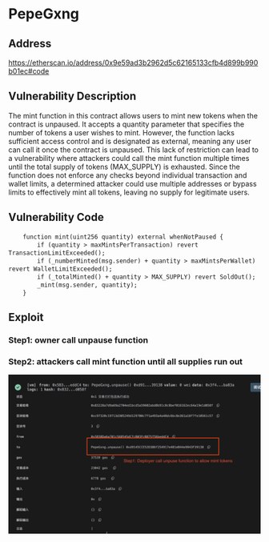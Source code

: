 # PepeGxng
## Address
https://etherscan.io/address/0x9e59ad3b2962d5c62165133cfb4d899b990b01ec#code

## Vulnerability Description

The mint function in this contract allows users to mint new tokens when the contract is unpaused. It accepts a quantity parameter that specifies the number of tokens a user wishes to mint. However, the function lacks sufficient access control and is designated as external, meaning any user can call it once the contract is unpaused. This lack of restriction can lead to a vulnerability where attackers could call the mint function multiple times until the total supply of tokens (MAX_SUPPLY) is exhausted. Since the function does not enforce any checks beyond individual transaction and wallet limits, a determined attacker could use multiple addresses or bypass limits to effectively mint all tokens, leaving no supply for legitimate users.



## Vulnerability Code
```solidity
    function mint(uint256 quantity) external whenNotPaused {
        if (quantity > maxMintsPerTransaction) revert TransactionLimitExceeded();
        if (_numberMinted(msg.sender) + quantity > maxMintsPerWallet) revert WalletLimitExceeded();
        if (_totalMinted() + quantity > MAX_SUPPLY) revert SoldOut();
        _mint(msg.sender, quantity);
    }
```


## Exploit
### Step1: owner call unpause function

### Step2: attackers call mint function until all supplies run out
![PengGxng.png](./images/PepeGxng1.png)

